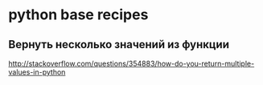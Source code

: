 python base recipes
===================

Вернуть несколько значений из функции
-------------------------------------

http://stackoverflow.com/questions/354883/how-do-you-return-multiple-values-in-python
